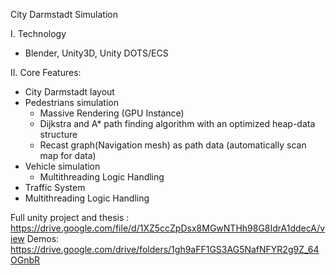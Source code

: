 City Darmstadt Simulation

I. Technology
- Blender, Unity3D, Unity DOTS/ECS

II. Core Features:
- City Darmstadt layout
- Pedestrians simulation
    * Massive Rendering (GPU Instance)
    * Dijkstra and A* path finding algorithm with an optimized heap-data structure
    * Recast graph(Navigation mesh) as path data (automatically scan map for data)
- Vehicle simulation
    * Multithreading Logic Handling
- Traffic System
- Multithreading Logic Handling

Full unity project and thesis : https://drive.google.com/file/d/1XZ5ccZpDsx8MGwNTHh98G8IdrA1ddecA/view
Demos:
https://drive.google.com/drive/folders/1gh9aFF1GS3AG5NafNFYR2g9Z_64OGnbR

